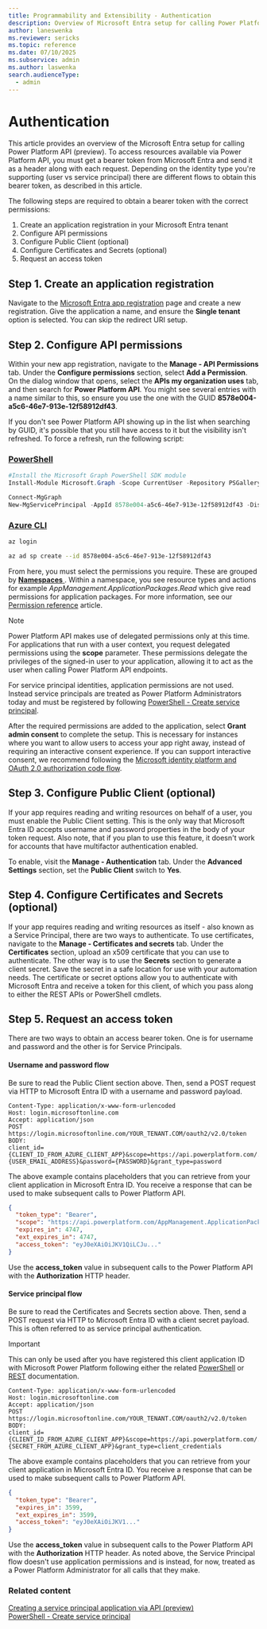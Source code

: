 ```yaml
---
title: Programmability and Extensibility - Authentication 
description: Overview of Microsoft Entra setup for calling Power Platform API and other platform programmability tools.
author: laneswenka
ms.reviewer: sericks
ms.topic: reference
ms.date: 07/10/2025
ms.subservice: admin
ms.author: laswenka
search.audienceType: 
  - admin
---
```


# Authentication

This article provides an overview of the Microsoft Entra setup for calling Power Platform API (preview).  To access resources available via Power Platform API, you must get a bearer token from Microsoft Entra and send it as a header along with each request.  Depending on the identity type you're supporting (user vs service principal) there are different flows to obtain this bearer token, as described in this article.

The following steps are required to obtain a bearer token with the correct permissions:
1. Create an application registration in your Microsoft Entra tenant
2. Configure API permissions
3. Configure Public Client (optional)
4. Configure Certificates and Secrets (optional)
5. Request an access token 

## Step 1. Create an application registration
Navigate to the [Microsoft Entra app registration](https://go.microsoft.com/fwlink/?linkid=2083908) page and create a new registration. Give the application a name, and ensure the **Single tenant** option is selected. You can skip the redirect URI setup.

## Step 2. Configure API permissions
Within your new app registration, navigate to the **Manage - API Permissions** tab. Under the **Configure permissions** section, select **Add a Permission**. On the dialog window that opens, select the **APIs my organization uses** tab, and then search for **Power Platform API**. You might see several entries with a name similar to this, so ensure you use the one with the GUID **8578e004-a5c6-46e7-913e-12f58912df43**.  

If you don't see Power Platform API showing up in the list when searching by GUID, it's possible that you still have access to it but the visibility isn't refreshed. To force a refresh, run the following script:

### [PowerShell](#tab/powershell)

```powershell
#Install the Microsoft Graph PowerShell SDK module
Install-Module Microsoft.Graph -Scope CurrentUser -Repository PSGallery -Force

Connect-MgGraph
New-MgServicePrincipal -AppId 8578e004-a5c6-46e7-913e-12f58912df43 -DisplayName "Power Platform API"
```

### [Azure CLI](#tab/azcli)

```bash
az login

az ad sp create --id 8578e004-a5c6-46e7-913e-12f58912df43
```

From here, you must select the permissions you require. These are grouped by [**Namespaces** ](/rest/api/power-platform). Within a namespace, you see resource types and actions for example *AppManagement.ApplicationPackages.Read* which give read permissions for application packages. For more information, see our [Permission reference](programmability-permission-reference.md) article.

> [!NOTE]
> Power Platform API makes use of delegated permissions only at this time. For applications that run with a user context, you request delegated permissions using the **scope** parameter. These permissions delegate the privileges of the signed-in user to your application, allowing it to act as the user when calling Power Platform API endpoints.
>
>For service principal identities, application permissions are not used. Instead service principals are treated as Power Platform Administrators today and must be registered by following [PowerShell - Create service principal](powershell-create-service-principal.md).  

After the required permissions are added to the application, select **Grant admin consent** to complete the setup. This is necessary for instances where you want to allow users to access your app right away, instead of requiring an interactive consent experience. If you can support interactive consent, we recommend following the [Microsoft identity platform and OAuth 2.0 authorization code flow](/azure/active-directory/develop/v2-oauth2-auth-code-flow).

## Step 3. Configure Public Client (optional)
If your app requires reading and writing resources on behalf of a user, you must enable the Public Client setting. This is the only way that Microsoft Entra ID accepts username and password properties in the body of your token request. Also note, that if you plan to use this feature, it doesn't work for accounts that have multifactor authentication enabled.  

To enable, visit the **Manage - Authentication** tab.  Under the **Advanced Settings** section, set the **Public Client** switch to **Yes**. 

## Step 4. Configure Certificates and Secrets (optional)
If your app requires reading and writing resources as itself - also known as a Service Principal, there are two ways to authenticate. To use certificates, navigate to the **Manage - Certificates and secrets** tab. Under the **Certificates** section, upload an x509 certificate that you can use to authenticate. The other way is to use the **Secrets** section to generate a client secret. Save the secret in a safe location for use with your automation needs. The certificate or secret options allow you to authenticate with Microsoft Entra and receive a token for this client, of which you pass along to either the REST APIs or PowerShell cmdlets.  

## Step 5. Request an access token
There are two ways to obtain an access bearer token. One is for username and password and the other is for Service Principals.  

#### Username and password flow
Be sure to read the Public Client section above. Then, send a POST request via HTTP to Microsoft Entra ID with a username and password payload.

```HTTP
Content-Type: application/x-www-form-urlencoded
Host: login.microsoftonline.com
Accept: application/json
POST https://login.microsoftonline.com/YOUR_TENANT.COM/oauth2/v2.0/token
BODY:
client_id={CLIENT_ID_FROM_AZURE_CLIENT_APP}&scope=https://api.powerplatform.com/.default&username={USER_EMAIL_ADDRESS}&password={PASSWORD}&grant_type=password
```
The above example contains placeholders that you can retrieve from your client application in Microsoft Entra ID. You receive a response that can be used to make subsequent calls to Power Platform API.

```JSON
{
  "token_type": "Bearer",
  "scope": "https://api.powerplatform.com/AppManagement.ApplicationPackages.Install https://api.powerplatform.com/AppManagement.ApplicationPackages.Read https://api.powerplatform.com/.default",
  "expires_in": 4747,
  "ext_expires_in": 4747,
  "access_token": "eyJ0eXAiOiJKV1QiLCJu..."
}
```

Use the **access_token** value in subsequent calls to the Power Platform API with the **Authorization** HTTP header.

#### Service principal flow
Be sure to read the Certificates and Secrets section above. Then, send a POST request via HTTP to Microsoft Entra ID with a client secret payload. This is often referred to as service principal authentication. 

> [!Important]
> This can only be used after you have registered this client application ID with Microsoft Power Platform following either the related [PowerShell](./powershell-create-service-principal.md) or [REST](./powerplatform-api-create-service-principal.md) documentation. 

```HTTP
Content-Type: application/x-www-form-urlencoded
Host: login.microsoftonline.com
Accept: application/json
POST https://login.microsoftonline.com/YOUR_TENANT.COM/oauth2/v2.0/token
BODY:
client_id={CLIENT_ID_FROM_AZURE_CLIENT_APP}&scope=https://api.powerplatform.com/.default&client_secret={SECRET_FROM_AZURE_CLIENT_APP}&grant_type=client_credentials
```
The above example contains placeholders that you can retrieve from your client application in Microsoft Entra ID. You receive a response that can be used to make subsequent calls to Power Platform API.

```JSON
{
  "token_type": "Bearer",
  "expires_in": 3599,
  "ext_expires_in": 3599,
  "access_token": "eyJ0eXAiOiJKV1..."
}
```

Use the **access_token** value in subsequent calls to the Power Platform API with the **Authorization** HTTP header. As noted above, the Service Principal flow doesn't use application permissions and is instead, for now, treated as a Power Platform Administrator for all calls that they make.

### Related content
[Creating a service principal application via API (preview)](powerplatform-api-create-service-principal.md)<br/>
[PowerShell - Create service principal](powershell-create-service-principal.md)
